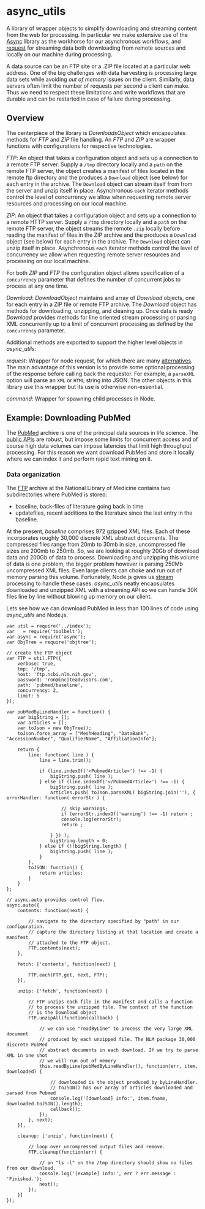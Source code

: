 # async_utils
A library of wrapper objects to simplify downloading and streaming content from the web for processing. In particular we make extensive use of the [Async]() library as the workhorse for our asynchronous workflows, and [request]() for streaming data both downloading from remote sources and locally on our machine during processing. 

A data source can be an FTP site or a .ZIP file located at a particular web address. One of the big challenges with data harvesting is processing large data sets while avoiding *out of memory* issues on the client. Similarly, data servers often limit the number of requests per second a client can make. Thus we need to respect these limitations and write workflows that are durable and can be restarted in case of failure during processing.

## Overview
The centerpiece of the library is _DownloadsObject_ which encapsulates methods for *FTP* and *ZIP* file handling. An _FTP_ and _ZIP_ are wrapper functions with configurations for respective technologies.

_FTP_: An object that takes a configuration object and sets up a connection to a remote FTP server. Supply a `/tmp` directory locally and a `path` on the remote FTP server, the object creates a manifest of files located in the remote ftp directory and the produces a `Download` object (see below) for each entry in the archive. The `Download` object can stream itself from from the server and unzip itself in place. Asynchronous `each` iterator methods control the level of concurrency we allow when requesting remote server resources and processing on our local machine.

_ZIP_: An object that takes a configuration object and sets up a connection to a remote HTTP server. Supply a `/tmp` directory locally and a `path` on the remote FTP server, the object streams the remote `.zip` locally before reading the manifest of files in the ZIP archive and the produces a `Download` object (see below) for each entry in the archive. The `Download` object can unzip itself in place. Asynchronous `each` iterator methods control the level of concurrency we allow when requesting remote server resources and processing on our local machine.

For both _ZIP_ and _FTP_ the configuration object allows specification of a `concurrency` parameter that defines the number of concurrent jobs to process at any one time.

_Download_: _DownloadObject_ maintains and array of _Download_ objects, one for each entry in a ZIP file or remote FTP archive.  The _Download_ object has methods for downloading, unzipping, and cleaning up. Once data is ready _Download_ provides methods for line oriented stream processing or parsing XML concurrently up to a limit of concurrent processing as defined by the `concurrency` parameter.

Additional methods are exported to support the higher level objects in *async_utils*:

_request_: Wrapper for node request, for which there are many [alternatives](https://github.com/request/request/issues/3143). The main advantage of this version is to provide some optional processing of the response before calling back the requestor. For example, a `parseXML` option will parse an `XML` or `HTML` string into JSON. The other objects in this library use this wrapper but its use is otherwise non-essential.

_command_: Wrapper for spawning child processes in Node.

## Example: Downloading PubMed
The [PubMed](https://www.ncbi.nlm.nih.gov/pubmed/) archive is one of the principal data sources in life science. The [public APIs](https://www.ncbi.nlm.nih.gov/home/develop/api/) are robust, but impose some limits for concurrent access and of course high data volumes can impose latencies that limit high throughput processing. For this reason we want download PubMed and store it locally where we can index it and perform rapid text mining on it.

### Data organization
The [FTP](ftp://ftp.ncbi.nlm.nih.gov/pubmed/) archive at the National Library of Medicine contains two subdirectories where PubMed is stored:
- baseline, back-files of literature going back in time
- updatefiles, recent additions to the literature since the last entry in the baseline.

At the present, _baseline_ comprises 972 gzipped XML files. Each of these incorporates roughly 30,000 discrete XML abstract documents. The compressed files range from 20mb to 30mb in size, uncompressed file sizes are 200mb to 250mb. So, we are looking at roughly 20Gb of download data and 200Gb of data to process. Downloading and unzipping this volume of data is one problem, the bigger problem however is parsing 250Mb uncompressed XML files. Even large clients can choke and run out of memory parsing this volume. Fortunately, Node.js gives us [stream](https://nodejs.org/api/stream.html) processing to handle these cases. *async_utils* neatly encapsulates downloaded and unzipped XML with a streaming API so we can handle 30K files line by line without blowing up memory on our client.

Lets see how we can download PubMed in less than 100 lines of code using *async_utils* and Node.js.


```
var util = require('../index');
var _ = require('toolbelt');
var async = require('async');
var ObjTree = require('objtree');

// create the FTP object
var FTP = util.FTP({
	verbose: true,
	tmp: '/tmp',
	host: 'ftp.ncbi.nlm.nih.gov',
	password: 'ron@inciteadvisors.com',
	path: 'pubmed/baseline',
	concurrency: 2,
	limit: 5
});

var pubMedByLineHandler = function() {
	var bigString = [];
	var articles = [];
    var toJson = new ObjTree();
   	toJson.force_array = ["MeshHeading", "DataBank", "AccessionNumber", "QualifierName", "AffiliationInfo"];	
	
	return {
		line: function( line ) {  
			line = line.trim();
	
			if (line.indexOf('<PubmedArticle>') !== -1) {
				bigString.push( line );
			} else if (line.indexOf('</PubmedArticle>') !== -1) {
				bigString.push( line );
				articles.push( toJson.parseXML( bigString.join(''), { errorHandler: function( errorStr ) {
			
					// skip warnings;
					if (errorStr.indexOf('warning') !== -1) return ;
					console.log(errorStr);
					return ;

				} }) );
				bigString.length = 0;
			} else if (!!bigString.length) {
				bigString.push( line );
			}
		},
		toJSON: function() {
			return articles;
		}
	}
};

// async.auto provides control flow.
async.auto({
	contents: function(next) {
		
		// navigate to the directory specified by "path" in our configuration.
		// capture the directory listing at that location and create a manifest
		// attached to the FTP object.
		FTP.contents(next);
	},
	
	fetch: ['contents', function(next) {
		
		FTP.each(FTP.get, next, FTP);
	}],
	
	unzip: ['fetch', function(next) {
		
		// FTP unzips each file in the manifest and calls a function
		// to process the unzipped file. The context of the function 
		// is the Download object 
		FTP.unzipAll(function(callback) {
			
			// we can use "readByLine" to process the very large XML document
			// produced by each unzipped file. The NLM package 30,000 discrete PubMed
			// abstract documents in each download. If we try to parse XML in one shot
			// we will run out of memory
			this.readByLine(pubMedByLineHandler(), function(err, item, downloaded) {
				
				// downloaded is the object produced by byLineHandler.
				// toJSON() has our array of articles downloaded and parsed from Pubmed
				console.log('[download] info:', item.fname, downloaded.toJSON().length);
				callback();
			});
		}, next);
	}],
	
	cleanup: ['unzip', function(next) {
		
		// loop over uncompressed output files and remove.
		FTP.cleanup(function(err) {
			
			// an "ls -l" on the /tmp directory should show no files from our download.
			console.log('[example] info:', err ? err.message : 'Finished.');
			next();
		});
	}]
});

```

